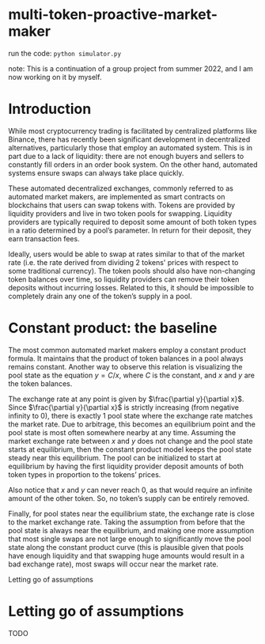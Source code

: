 # multi-token-proactive-market-maker

run the code: ```python simulator.py```

note: This is a continuation of a group project from summer 2022, and I am now working on it by myself.

# Introduction

While most cryptocurrency trading is facilitated by centralized platforms like Binance, there has recently been significant development in decentralized alternatives, particularly those that employ an automated system. This is in part due to a lack of liquidity: there are not enough buyers and sellers to constantly fill orders in an order book system. On the other hand, automated systems ensure swaps can always take place quickly.

These automated decentralized exchanges, commonly referred to as automated market makers, are implemented as smart contracts on blockchains that users can swap tokens with. Tokens are provided by liquidity providers and live in two token pools for swapping. Liquidity providers are typically required to deposit some amount of both token types in a ratio determined by a pool’s parameter. In return for their deposit, they earn transaction fees.

Ideally, users would be able to swap at rates similar to that of the market rate (i.e. the rate derived from dividing 2 tokens' prices with respect to some traditional currency). The token pools should also have non-changing token balances over time, so liquidity providers can remove their token deposits without incurring losses. Related to this, it should be impossible to completely drain any one of the token’s supply in a pool.

# Constant product: the baseline

The most common automated market makers employ a constant product formula. It maintains that the product of token balances in a pool always remains constant. Another way to observe this relation is visualizing the pool state as the equation $y=C/x$, where $C$ is the constant, and $x$ and $y$ are the token balances.

The exchange rate at any point is given by $\frac{\partial y}{\partial x}$. Since $\frac{\partial y}{\partial x}$ is strictly increasing (from negative infinity to 0), there is exactly 1 pool state where the exchange rate matches the market rate. Due to arbitrage, this becomes an equilibrium point and the pool state is most often somewhere nearby at any time. Assuming the market exchange rate between $x$ and $y$ does not change and the pool state starts at equilibrium, then the constant product model keeps the pool state steady near this equilibrium. The pool can be initialized to start at equilibrium by having the first liquidity provider deposit amounts of both token types in proportion to the tokens’ prices.

Also notice that $x$ and $y$ can never reach 0, as that would require an infinite amount of the other token. So, no token’s supply can be entirely removed.

Finally, for pool states near the equilibrium state, the exchange rate is close to the market exchange rate. Taking the assumption from before that the pool state is always near the equilibrium, and making one more assumption that most single swaps are not large enough to significantly move the pool state along the constant product curve (this is plausible given that pools have enough liquidity and that swapping huge amounts would result in a bad exchange rate), most swaps will occur near the market rate.

Letting go of assumptions


# Letting go of assumptions

TODO

